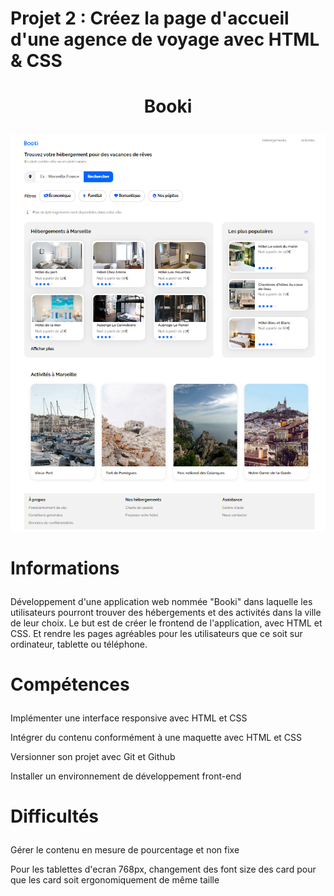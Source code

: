 # Projet 2 : Créez la page d'accueil d'une agence de voyage avec HTML & CSS

# <p align="center">Booki</p>

 <img src="presentation-Booki.png" alt="presentation" />

# <p > Informations</p>

Développement d'une application web nommée "Booki" dans laquelle les utilisateurs pourront trouver des hébergements et des activités dans la ville de leur choix. Le but est de créer le frontend de l'application, avec HTML et CSS. Et rendre les pages agréables pour les utilisateurs que ce soit sur ordinateur, tablette ou téléphone.

# <p > Compétences</p>

<p>Implémenter une interface responsive avec HTML et CSS</p>
<p>Intégrer du contenu conformément à une maquette avec HTML et CSS</p>
<p>Versionner son projet avec Git et Github</p>
<p>Installer un environnement de développement front-end</p>

# <p > Difficultés</p>

<p>Gérer le contenu en mesure de pourcentage et non fixe</p>
<p>Pour les tablettes d'ecran 768px, changement des font size des card pour que les card soit ergonomiquement de même taille</p>

    

